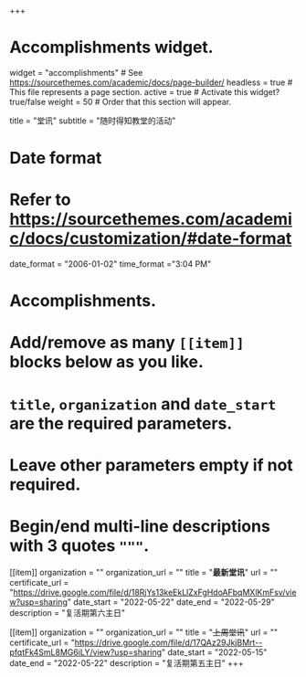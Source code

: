 +++
# Accomplishments widget.
widget = "accomplishments"  # See https://sourcethemes.com/academic/docs/page-builder/
headless = true  # This file represents a page section.
active = true  # Activate this widget? true/false
weight = 50  # Order that this section will appear.

title = "堂讯"
subtitle = "随时得知教堂的活动"

# Date format
#   Refer to https://sourcethemes.com/academic/docs/customization/#date-format
date_format = "2006-01-02"
time_format ="3:04 PM"

# Accomplishments.
#   Add/remove as many `[[item]]` blocks below as you like.
#   `title`, `organization` and `date_start` are the required parameters.
#   Leave other parameters empty if not required.
#   Begin/end multi-line descriptions with 3 quotes `"""`.

[[item]]
  organization = ""
  organization_url = ""
  title = "**最新堂讯**"
  url = ""
  certificate_url = "https://drive.google.com/file/d/18RjYs13keEkLlZxFgHdoAFbqMXlKmFsv/view?usp=sharing"
  date_start = "2022-05-22"
  date_end = "2022-05-29"
  description = "复活期第六主日"

[[item]]
  organization = ""
  organization_url = ""
  title = "~~上周堂讯~~"
  url = ""
  certificate_url = "https://drive.google.com/file/d/17QAz29JkjBMrt--pfqtFk4SmL8MG6iLY/view?usp=sharing"
  date_start = "2022-05-15"
  date_end = "2022-05-22"
  description = "复活期第五主日"
+++
